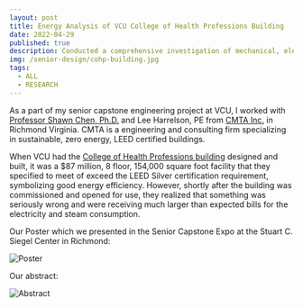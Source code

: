```yaml
---
layout: post
title: Energy Analysis of VCU College of Health Professions Building
date: 2022-04-29
published: true
description: Conducted a comprehensive investigation of mechanical, electrical and plumbing hardware along with programming and logs building automation system in a 2019 built LEED Silver certified 154,000 square foot high-rise.
img: /senior-design/cohp-building.jpg
tags:
  - ALL
  - RESEARCH
---
```


As a part of my senior capstone engineering project at VCU, I worked with [Professor Shawn Chen, Ph.D.](https://egr.vcu.edu/directory/shawn.chen/) and Lee Harrelson, PE from [CMTA Inc.](https://www.cmta.com/) in Richmond Virginia. CMTA is a engineering and consulting firm specializing in sustainable, zero energy, LEED certified buildings.

When VCU had the [College of Health Professions building](https://chp.vcu.edu/about/building/) designed and built, it was a $87 million, 8 floor, 154,000 square foot facility that they specified to meet of exceed the LEED Silver certification requirement, symbolizing good energy efficiency. However, shortly after the building was commissioned and opened for use, they realized that something was seriously wrong and were receiving much larger than expected bills for the electricity and steam consumption.

Our Poster which we presented in the Senior Capstone Expo at the Stuart C. Siegel Center in Richmond:

![Poster](http://wbenb.github.io/assets/img/senior-design/Poster-compressed.jpg)

Our abstract:

![Abstract](http://wbenb.github.io/assets/img/senior-design/abstract-pic-min.jpg)